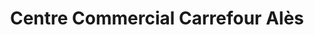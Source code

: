 ---
title: "Centre Commercial Carrefour Alès"
url: /ales/centre-commercial-carrefour-ales/
shop: centre commercial
---